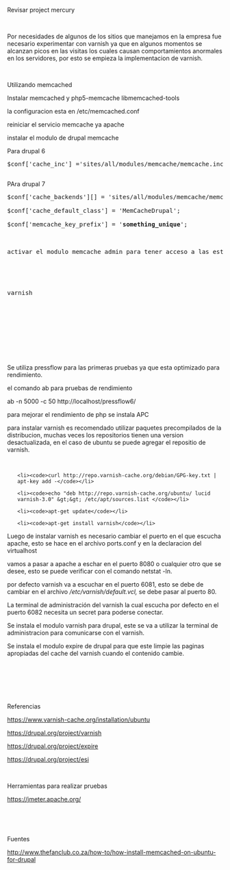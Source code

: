 <html><body><p>Revisar project mercury



 



Por necesidades de algunos de los sitios que manejamos en la empresa fue necesario experimentar con varnish ya que en algunos momentos se alcanzan picos en las visitas los cuales causan comportamientos anormales en los servidores, por esto se empieza la implementacion de varnish.



 



Utilizando memcached



Instalar memcached y php5-memcache libmemcached-tools



la configuracion esta en /etc/memcached.conf



reiniciar el servicio memcache ya apache



instalar el modulo de drupal memcache



Para drupal 6



</p><pre><span style="font-size:14px;">$conf['cache_inc'] ='sites/all/modules/memcache/memcache.inc';</span>

</pre>



PAra drupal 7



<pre><span style="font-size:14px;">$conf['cache_backends'][] = 'sites/all/modules/memcache/memcache.inc';

$conf['cache_default_class'] = 'MemCacheDrupal';

$conf['memcache_key_prefix'] = '<strong>something_unique</strong>';</span>



activar el modulo memcache admin para tener acceso a las estadisticas





varnish









</pre>



Se utiliza pressflow para las primeras pruebas ya que esta optimizado para rendimiento.



el comando ab para pruebas de rendimiento



ab -n 5000 -c 50 http://localhost/pressflow6/



para mejorar el rendimiento de php se instala APC



para instalar varnish es recomendado utilizar paquetes precompilados de la distribucion, muchas veces los repositorios tienen una version desactualizada, en el caso de ubuntu se puede agregar el repositio de varnish.



 



<ol>

    <li><code>curl http://repo.varnish-cache.org/debian/GPG-key.txt | apt-key add -</code></li>

    <li><code>echo "deb http://repo.varnish-cache.org/ubuntu/ lucid varnish-3.0" &gt;&gt; /etc/apt/sources.list </code></li>

    <li><code>apt-get update</code></li>

    <li><code>apt-get install varnish</code></li>

</ol>



Luego de instalar varnish es necesario cambiar el puerto en el que escucha apache, esto se hace en el archivo ports.conf y en la declaracion del virtualhost



vamos a pasar a apache a eschar en el puerto 8080 o cualquier otro que se desee, esto se puede verificar con el comando netstat -ln.



por defecto varnish va a escuchar en el puerto 6081, esto se debe de cambiar en el archivo <em>/etc/varnish/default.vcl, </em>se debe pasar al puerto 80.



La terminal de administración del varnish la cual escucha por defecto en el puerto 6082 necesita un secret para poderse conectar.



Se instala el modulo varnish para drupal, este se va a utilizar la terminal de administracion para comunicarse con el varnish.



Se instala el modulo expire de drupal para que este limpie las paginas apropiadas del cache del varnish cuando el contenido cambie.



 



 



 



Referencias



https://www.varnish-cache.org/installation/ubuntu



https://drupal.org/project/varnish



https://drupal.org/project/expire



https://drupal.org/project/esi



 



Herramientas para realizar pruebas



https://jmeter.apache.org/



 



 



Fuentes



http://www.thefanclub.co.za/how-to/how-install-memcached-on-ubuntu-for-drupal</body></html>